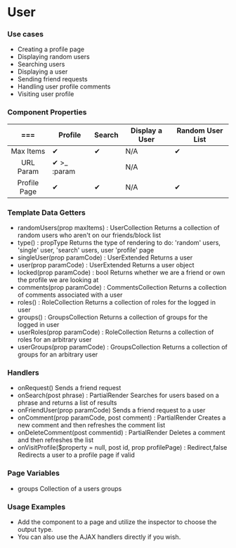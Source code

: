 # User

### Use cases
* Creating a profile page
* Displaying random users
* Searching users
* Displaying a user
* Sending friend requests
* Handling user profile comments
* Visiting user profile

### Component Properties
| === | Profile | Search | Display a User | Random User List |
|:------------:|-------------|--------|----------------|------------------|
| Max Items | ✔ | ✔ | N/A | ✔ |
| URL Param | ✔ >_ :param |  | N/A |  |
| Profile Page | ✔ | ✔ | N/A | ✔ |

### Template Data Getters
* randomUsers(prop maxItems) : UserCollection  Returns a collection of random users who aren't on our friends/block list
* type() : propType  Returns the type of rendering to do: 'random' users, 'single' user, 'search' users, user 'profile' page
* singleUser(prop paramCode) : UserExtended Returns a user 
* user(prop paramCode) : UserExtended Returns a user object
* locked(prop paramCode) : bool Returns whether we are a friend or own the profile we are looking at
* comments(prop paramCode) : CommentsCollection Returns a collection of comments associated with a user
* roles() : RoleCollection  Returns a collection of roles for the logged in  user
* groups() : GroupsCollection  Returns a collection of groups for the logged in user
* userRoles(prop paramCode) : RoleCollection  Returns a collection of roles for an arbitrary user
* userGroups(prop paramCode) : GroupsCollection  Returns a collection of groups for an arbitrary user

### Handlers
* onRequest()  Sends a friend request
* onSearch(post phrase) : PartialRender  Searches for users based on a phrase and returns a list of results
* onFriendUser(prop paramCode)  Sends a friend request to a user
* onComment(prop paramCode, post comment) : PartialRender  Creates a new comment and then refreshes the comment list
* onDeleteComment(post commentid) : PartialRender  Deletes a comment and then refreshes the list
* onVisitProfile($property = null, post id, prop profilePage) : Redirect,false  Redirects a user to a profile page if valid

### Page Variables
* groups  Collection of a users groups

### Usage Examples
* Add the component to a page and utilize the inspector to choose the output type.
* You can also use the AJAX handlers directly if you wish.